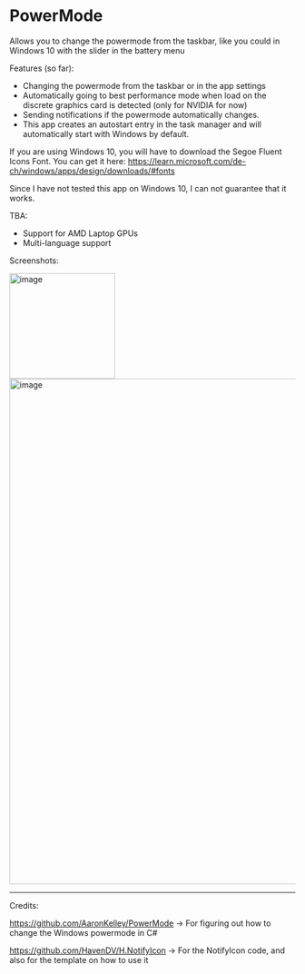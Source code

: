 # PowerMode
Allows you to change the powermode from the taskbar, like you could in Windows 10 with the slider in the battery menu

Features (so far):
- Changing the powermode from the taskbar or in the app settings
- Automatically going to best performance mode when load on the discrete graphics card is detected (only for NVIDIA for now)
- Sending notifications if the powermode automatically changes.
- This app creates an autostart entry in the task manager and will automatically start with Windows by default.

If you are using Windows 10, you will have to download the Segoe Fluent Icons Font. You can get it here: 
https://learn.microsoft.com/de-ch/windows/apps/design/downloads/#fonts

Since I have not tested this app on Windows 10, I can not guarantee that it works. 


TBA:
- Support for AMD Laptop GPUs
- Multi-language support

Screenshots:

<img width="186" alt="image" src="https://github.com/Hepi34/PowerMode/assets/105777839/f74d99f3-edd7-4c34-bff2-57c62cb3dbe3">

<img width="891" alt="image" src="https://github.com/Hepi34/PowerMode/assets/105777839/ce4df8e3-b339-4858-b82a-0b0083f6bb00">


-------------------------------------------------------------------------------------------------------------------

Credits:

https://github.com/AaronKelley/PowerMode -> For figuring out how to change the Windows powermode in C#

https://github.com/HavenDV/H.NotifyIcon -> For the NotifyIcon code, and also for the template on how to use it
